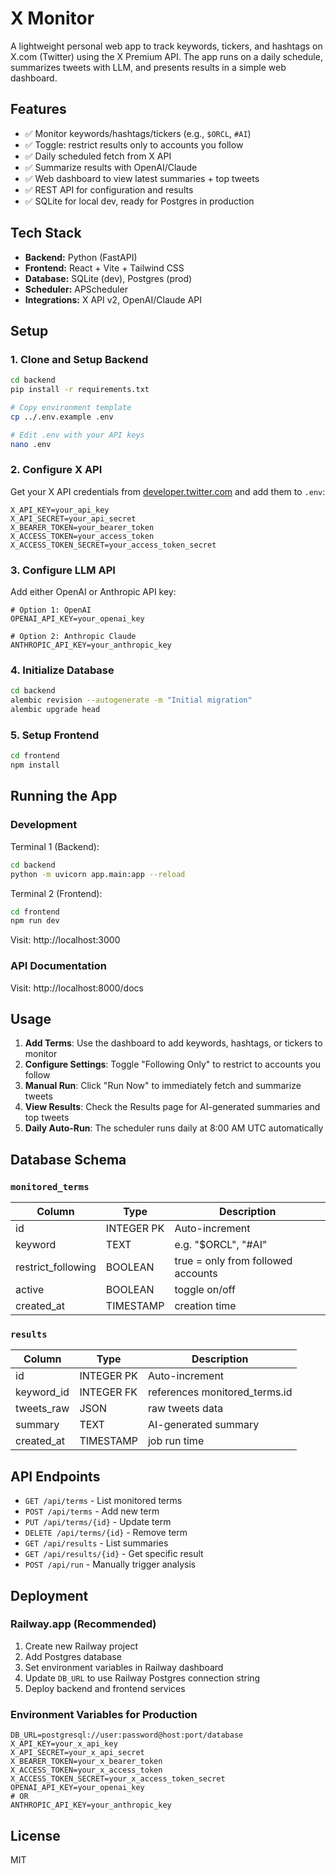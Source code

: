 # X Monitor

A lightweight personal web app to track keywords, tickers, and hashtags on X.com (Twitter) using the X Premium API. The app runs on a daily schedule, summarizes tweets with LLM, and presents results in a simple web dashboard.

## Features

- ✅ Monitor keywords/hashtags/tickers (e.g., `$ORCL`, `#AI`)
- ✅ Toggle: restrict results only to accounts you follow
- ✅ Daily scheduled fetch from X API
- ✅ Summarize results with OpenAI/Claude
- ✅ Web dashboard to view latest summaries + top tweets
- ✅ REST API for configuration and results
- ✅ SQLite for local dev, ready for Postgres in production

## Tech Stack

- **Backend:** Python (FastAPI)
- **Frontend:** React + Vite + Tailwind CSS
- **Database:** SQLite (dev), Postgres (prod)
- **Scheduler:** APScheduler
- **Integrations:** X API v2, OpenAI/Claude API

## Setup

### 1. Clone and Setup Backend

```bash
cd backend
pip install -r requirements.txt

# Copy environment template
cp ../.env.example .env

# Edit .env with your API keys
nano .env
```

### 2. Configure X API

Get your X API credentials from [developer.twitter.com](https://developer.twitter.com) and add them to `.env`:

```env
X_API_KEY=your_api_key
X_API_SECRET=your_api_secret  
X_BEARER_TOKEN=your_bearer_token
X_ACCESS_TOKEN=your_access_token
X_ACCESS_TOKEN_SECRET=your_access_token_secret
```

### 3. Configure LLM API

Add either OpenAI or Anthropic API key:

```env
# Option 1: OpenAI
OPENAI_API_KEY=your_openai_key

# Option 2: Anthropic Claude
ANTHROPIC_API_KEY=your_anthropic_key
```

### 4. Initialize Database

```bash
cd backend
alembic revision --autogenerate -m "Initial migration"
alembic upgrade head
```

### 5. Setup Frontend

```bash
cd frontend
npm install
```

## Running the App

### Development

Terminal 1 (Backend):
```bash
cd backend
python -m uvicorn app.main:app --reload
```

Terminal 2 (Frontend):
```bash
cd frontend  
npm run dev
```

Visit: http://localhost:3000

### API Documentation

Visit: http://localhost:8000/docs

## Usage

1. **Add Terms**: Use the dashboard to add keywords, hashtags, or tickers to monitor
2. **Configure Settings**: Toggle "Following Only" to restrict to accounts you follow
3. **Manual Run**: Click "Run Now" to immediately fetch and summarize tweets
4. **View Results**: Check the Results page for AI-generated summaries and top tweets
5. **Daily Auto-Run**: The scheduler runs daily at 8:00 AM UTC automatically

## Database Schema

### `monitored_terms`
| Column | Type | Description |
|--------|------|-------------|
| id | INTEGER PK | Auto-increment |
| keyword | TEXT | e.g. "$ORCL", "#AI" |
| restrict_following | BOOLEAN | true = only from followed accounts |
| active | BOOLEAN | toggle on/off |
| created_at | TIMESTAMP | creation time |

### `results`
| Column | Type | Description |
|--------|------|-------------|
| id | INTEGER PK | Auto-increment |
| keyword_id | INTEGER FK | references monitored_terms.id |
| tweets_raw | JSON | raw tweets data |
| summary | TEXT | AI-generated summary |
| created_at | TIMESTAMP | job run time |

## API Endpoints

- `GET /api/terms` - List monitored terms
- `POST /api/terms` - Add new term
- `PUT /api/terms/{id}` - Update term
- `DELETE /api/terms/{id}` - Remove term
- `GET /api/results` - List summaries
- `GET /api/results/{id}` - Get specific result
- `POST /api/run` - Manually trigger analysis

## Deployment

### Railway.app (Recommended)

1. Create new Railway project
2. Add Postgres database
3. Set environment variables in Railway dashboard
4. Update `DB_URL` to use Railway Postgres connection string
5. Deploy backend and frontend services

### Environment Variables for Production

```env
DB_URL=postgresql://user:password@host:port/database
X_API_KEY=your_x_api_key
X_API_SECRET=your_x_api_secret
X_BEARER_TOKEN=your_x_bearer_token
X_ACCESS_TOKEN=your_x_access_token
X_ACCESS_TOKEN_SECRET=your_x_access_token_secret
OPENAI_API_KEY=your_openai_key
# OR
ANTHROPIC_API_KEY=your_anthropic_key
```

## License

MIT